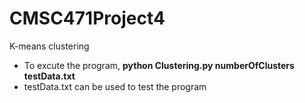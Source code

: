 # CMSC471Project4
K-means clustering

- To excute the program, **python Clustering.py numberOfClusters testData.txt**
- testData.txt can be used to test the program
